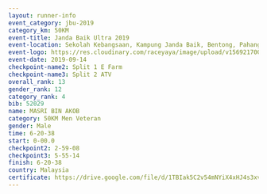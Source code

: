 ```yaml
---
layout: runner-info 
event_category: jbu-2019 
category_km: 50KM 
event-title: Janda Baik Ultra 2019
event-location: Sekolah Kebangsaan, Kampung Janda Baik, Bentong, Pahang, Malaysia 
event-logo: https://res.cloudinary.com/raceyaya/image/upload/v1569217009/logo/janda-baik_vch1pc.jpg 
event-date: 2019-09-14 
checkpoint-name2: Split 1 E Farm 
checkpoint-name3: Split 2 ATV 
overall_rank: 13
gender_rank: 12
category_rank: 4
bib: 52029
name: MASRI BIN AKOB
category: 50KM Men Veteran
gender: Male
time: 6-20-38
start: 0-00.0
checkpoint2: 2-59-08
checkpoint3: 5-55-14
finish: 6-20-38
country: Malaysia
certificate: https://drive.google.com/file/d/1TBIak5C2v54mNYiX4xHJ4s3xvG--uKej/view?usp=sharing
---
```

